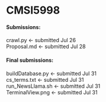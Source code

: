 # CMSI5998

#### Submissions:   
crawl.py ← submitted Jul 26   
Proposal.md ← submitted Jul 28

#### Final submissions:   
buildDatabase.py <- submitted Jul 31   
cs_terms.txt <- submitted Jul 31   
run_NewsLlama.sh <- submitted Jul 31   
TerminalView.png <- submitted Jul 31   
 
